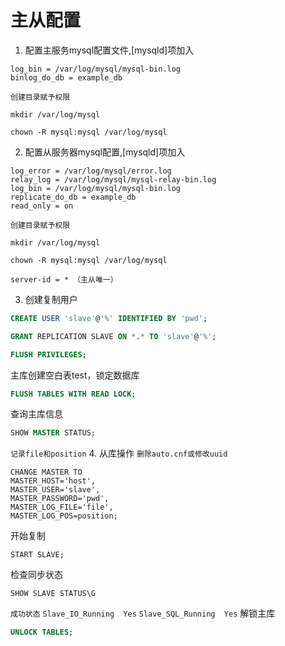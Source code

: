 # 主从配置
1. 配置主服务mysql配置文件,[mysqld]项加入
```
log_bin = /var/log/mysql/mysql-bin.log
binlog_do_db = example_db
```
`创建目录赋予权限`
```
mkdir /var/log/mysql
```
```
chown -R mysql:mysql /var/log/mysql
```
2. 配置从服务器mysql配置,[mysqld]项加入
```
log_error = /var/log/mysql/error.log
relay_log = /var/log/mysql/mysql-relay-bin.log
log_bin = /var/log/mysql/mysql-bin.log
replicate_do_db = example_db
read_only = on
```
`创建目录赋予权限`
```
mkdir /var/log/mysql
```
```
chown -R mysql:mysql /var/log/mysql
```
`server-id = * （主从唯一）`

3. 创建复制用户
```sql
CREATE USER 'slave'@'%' IDENTIFIED BY 'pwd';
```
```sql
GRANT REPLICATION SLAVE ON *.* TO 'slave'@'%';
```
```sql
FLUSH PRIVILEGES;
```

主库创建空白表test，锁定数据库
```sql
FLUSH TABLES WITH READ LOCK;
```
查询主库信息
```sql
SHOW MASTER STATUS;
```
`记录file和position`
4. 从库操作
`删除auto.cnf或修改uuid`
```
CHANGE MASTER TO
MASTER_HOST='host',
MASTER_USER='slave',
MASTER_PASSWORD='pwd',
MASTER_LOG_FILE='file',
MASTER_LOG_POS=position;
```
开始复制
```
START SLAVE;
```
检查同步状态
```
SHOW SLAVE STATUS\G
```
`成功状态`
`Slave_IO_Running  Yes`
`Slave_SQL_Running  Yes`
解锁主库
```sql
UNLOCK TABLES;
```














